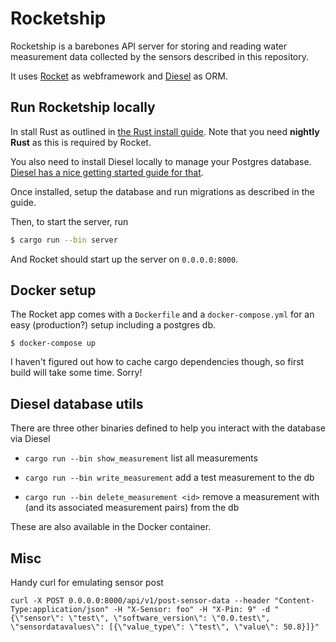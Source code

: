 # Rocketship

Rocketship is a barebones API server for storing and reading water measurement data collected by the sensors described in this repository.

It uses [Rocket]() as webframework and [Diesel]() as ORM.


## Run Rocketship locally

In stall Rust as outlined in [the Rust install guide](https://www.rust-lang.org/tools/install). Note that you need **nightly Rust** as this is required by Rocket.

You also need to install Diesel locally to manage your Postgres database. [Diesel has a nice getting started guide for that](https://diesel.rs/guides/getting-started/).

Once installed, setup the database and run migrations as described in the guide.

Then, to start the server, run

``` bash
$ cargo run --bin server
```

And Rocket should start up the server on `0.0.0.0:8000`.

## Docker setup

The Rocket app comes with a `Dockerfile` and a `docker-compose.yml` for an easy (production?) setup including a postgres db.

`$ docker-compose up`

I haven't figured out how to cache cargo dependencies though, so first build will take some time. Sorry!


## Diesel database utils

There are three other binaries defined to help you interact with the database via Diesel

- `cargo run --bin show_measurement` list all measurements

- `cargo run --bin write_measurement` add a test measurement to the db

- `cargo run --bin delete_measurement <id>` remove a measurement with <id> (and its associated measurement pairs) from the db

These are also available in the Docker container.



## Misc

Handy curl for emulating sensor post

```
curl -X POST 0.0.0.0:8000/api/v1/post-sensor-data --header "Content-Type:application/json" -H "X-Sensor: foo" -H "X-Pin: 9" -d "{\"sensor\": \"test\", \"software_version\": \"0.0.test\", \"sensordatavalues\": [{\"value_type\": \"test\", \"value\": 50.8}]}"
```
